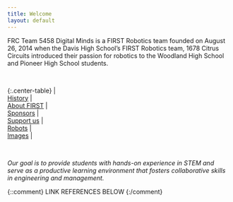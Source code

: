 ```yaml
---
title: Welcome
layout: default
---
```


FRC Team 5458 Digital Minds is a FIRST Robotics team founded on August 26, 2014 when the Davis High School’s FIRST Robotics team, 1678 Citrus Circuits introduced their passion for robotics to the Woodland High School and Pioneer High School students.

<br>

{:.center-table}
| [<i class="fa fa-history" style="font-size: 3rem;"></i><br>History][history] | [<i class="fas fa-shapes" style="font-size: 3rem;"></i><br>About FIRST][about-first] | [<i class="fas fa-hands-helping" style="font-size: 3rem;"></i><br>Sponsors][sponsors] | [<i class="fas fa-hand-holding-usd" style="font-size: 3rem;"></i><br>Support us][support] | [<i class="fas fa-robot" style="font-size: 3rem;"></i><br>Robots][robots] | [<i class="far fa-images" style="font-size: 3rem;"></i><br>Images][images] |

<br>

*Our goal is to provide students with hands-on experience in STEM and serve as a productive learning environment that fosters collaborative skills in engineering and management.*

{::comment}
LINK REFERENCES BELOW
{:/comment}

[history]: /history/
[about-first]: /about-first/
[sponsors]: /sponsors/
[support]: /support/
[robots]: /robots/
[images]: /images/
